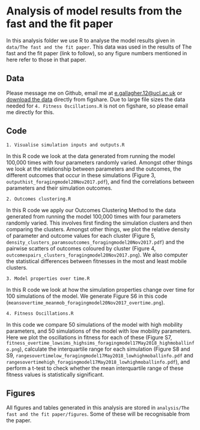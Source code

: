 # Analysis of model results from the fast and the fit paper

In this analysis folder we use R to analyse the model results given in `data/The fast and the fit paper`. This data was used in the results of The fast and the fit paper (link to follow), so any figure numbers mentioned in here refer to those in that paper.

## Data

Please message me on Github, email me at e.gallagher.12@ucl.ac.uk or [download the data](https://figshare.com/account/projects/58973/articles/7609763) directly from figshare.
Due to large file sizes the data needed for `4. Fitness Oscillations.R` is not on figshare, so please email me directly for this.

## Code

`1. Visualise simulation inputs and outputs.R`

In this R code we look at the data generated from running the model 100,000 times with four parameters randomly varied. Amongst other things we look at the relationship between parameters and the outcomes, the different outcomes that occur in these simulations (Figure 3, `outputhist_foragingmodel20Nov2017.pdf`), and find the correlations between parameters and their simulation outcomes.

`2. Outcomes clustering.R`

In this R code we apply our Outcomes Clustering Method to the data generated from running the model 100,000 times with four parameters randomly varied. This involves first finding the simulation clusters and then comparing the clusters. Amongst other things, we plot the relative density of parameter and outcome values for each cluster (Figure 5, `density_clusters_paramsoutcomes_foragingmodel20Nov2017.pdf`) and the pairwise scatters of outcomes coloured by cluster (Figure 4, `outcomespairs_clusters_foragingmodel20Nov2017.png`). We also computer the statistical differences between fitnesses in the most and least mobile clusters.

`3. Model properties over time.R`

In this R code we look at how the simulation properties change over time for 100 simulations of the model. We generate Figure S6 in this code (`meansovertime_meanmob_foragingmodel20Nov2017_overtime.png`).

`4. Fitness Oscillations.R`

In this code we compare 50 simulations of the model with high mobility parameters, and 50 simulations of the model with low mobility parameters. Here we plot the oscillations in fitness for each of these (Figure S7, `fitness_overtime_lowsims_highsims_foragingmodel17May2018_highmoballinfo.png`), calculate the interquartile range for each simulation (Figure S8 and S9, `rangesovertimelow_foragingmodel17May2018_lowhighmoballinfo.pdf` and `rangesovertimehigh_foragingmodel17May2018_lowhighmoballinfo.pdf`), and perform a t-test to check whether the mean interquartile range of these fitness values is statistically significant. 

## Figures

All figures and tables generated in this analysis are stored in `analysis/The fast and the fit paper/figures`. Some of these will be recognisable from the paper.






